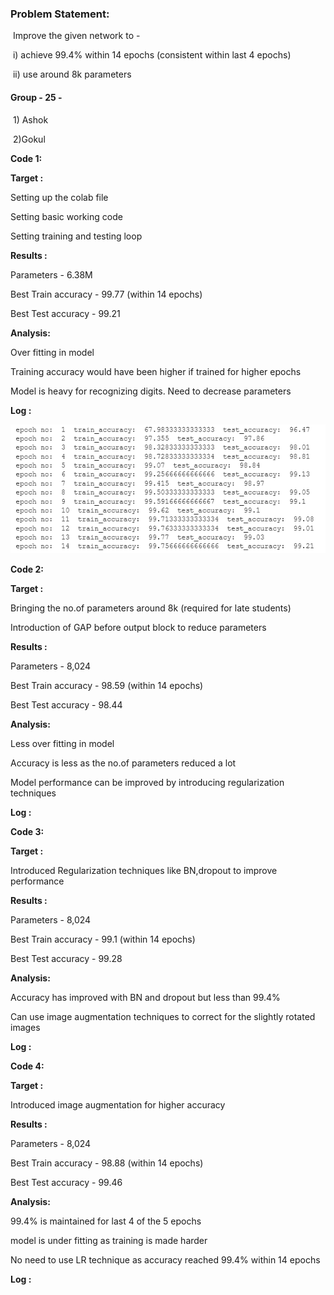 ### Problem Statement:

​	Improve the given network to -

​		i) achieve 99.4% within 14 epochs (consistent within last 4 epochs)

​		ii) use around 8k parameters



#### **Group - 25** -

​		1) Ashok

​		2)Gokul



**Code 1:**

**Target :**

Setting up the colab file

Setting basic working code 

Setting training and testing loop 

**Results :**

Parameters - 6.38M 

Best Train accuracy - 99.77 (within 14 epochs) 

Best Test accuracy - 99.21 

**Analysis:**

Over fitting in model 

Training accuracy would have been higher if trained for higher epochs 

Model is heavy for recognizing digits. Need to decrease parameters

**Log :**

![Alt text](images/code_1_log.PNG?raw=true "Optional Title")



**Code 2:**

**Target :**

Bringing the no.of parameters around 8k (required for late students)

 Introduction of GAP before output block to reduce parameters

**Results :**

Parameters - 8,024

Best Train accuracy - 98.59 (within 14 epochs)

Best Test accuracy - 98.44 

**Analysis:**

Less over fitting in model

Accuracy is less as the no.of parameters reduced a lot

Model performance can be improved by introducing regularization techniques

**Log :**



**Code 3:**

**Target :**

Introduced Regularization techniques like BN,dropout to improve performance

**Results :**

Parameters - 8,024

Best Train accuracy - 99.1 (within 14 epochs)

Best Test accuracy - 99.28 

**Analysis:**

Accuracy has improved with BN and dropout but less than 99.4%

Can use image augmentation techniques to correct for the slightly rotated images

**Log :**



**Code 4:**

**Target :**

Introduced image augmentation for higher accuracy

**Results :**

Parameters - 8,024

Best Train accuracy - 98.88 (within 14 epochs)

Best Test accuracy - 99.46

**Analysis:**

99.4% is maintained for last 4 of the 5 epochs

model is under fitting as training is made harder

No need to use LR technique as accuracy reached 99.4% within 14 epochs

**Log :**




